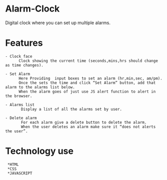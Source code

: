 # Alarm-Clock
Digital clock where you can set up multiple alarms.

# Features
    - Clock face
          Clock showing the current time (seconds,mins,hrs should change as time changes).

    - Set Alarm
          Here Providing  input boxes to set an alarm (hr,min,sec, am/pm).
          Once the sets the time and click “Set Alarm” button, add that alarm to the alarms list below.
          When the alarm goes of just use JS alert function to alert in the browser.

    - Alarms list
           Display a list of all the alarms set by user.
           
    - Delete alarm
           For each alarm give a delete button to delete the alarm.
           When the user deletes an alarm make sure it “does not alerts the user”.
           
           
# Technology use
     *HTML
     *CSS
     *JAVASCRIPT
     